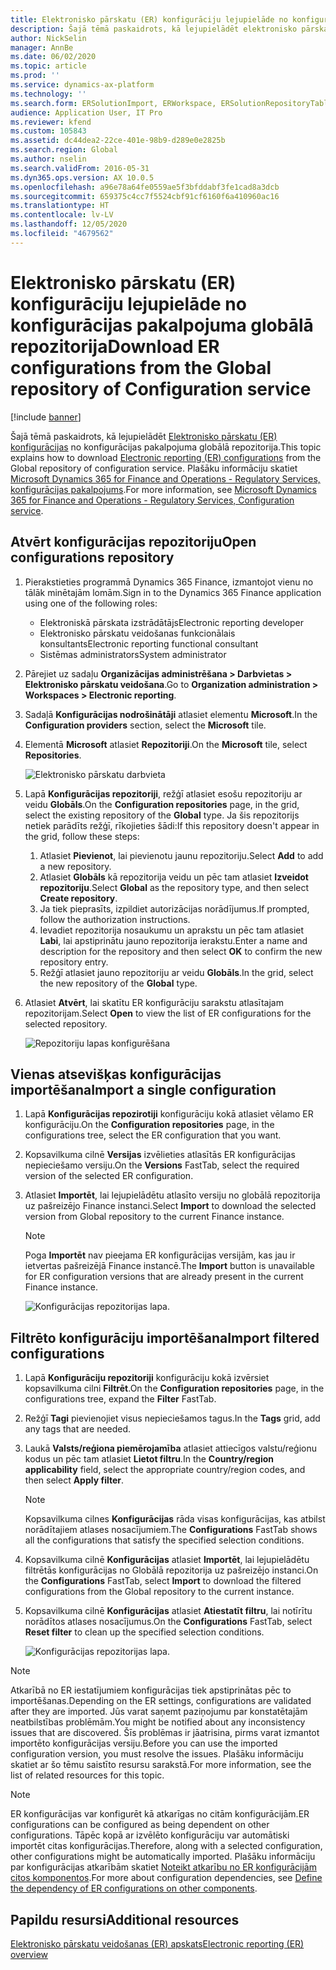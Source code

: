 ```yaml
---
title: Elektronisko pārskatu (ER) konfigurāciju lejupielāde no konfigurācijas pakalpojuma globālā repozitorija
description: Šajā tēmā paskaidrots, kā lejupielādēt elektronisko pārskatu (ER) konfigurācijas no konfigurācijas pakalpojuma globālā repozitorija.
author: NickSelin
manager: AnnBe
ms.date: 06/02/2020
ms.topic: article
ms.prod: ''
ms.service: dynamics-ax-platform
ms.technology: ''
ms.search.form: ERSolutionImport, ERWorkspace, ERSolutionRepositoryTable
audience: Application User, IT Pro
ms.reviewer: kfend
ms.custom: 105843
ms.assetid: dc44dea2-22ce-401e-98b9-d289e0e2825b
ms.search.region: Global
ms.author: nselin
ms.search.validFrom: 2016-05-31
ms.dyn365.ops.version: AX 10.0.5
ms.openlocfilehash: a96e78a64fe0559ae5f3bfddabf3fe1cad8a3dcb
ms.sourcegitcommit: 659375c4cc7f5524cbf91cf6160f6a410960ac16
ms.translationtype: HT
ms.contentlocale: lv-LV
ms.lasthandoff: 12/05/2020
ms.locfileid: "4679562"
---
```

# <a name="download-er-configurations-from-the-global-repository-of-configuration-service"></a><span data-ttu-id="9254c-103">Elektronisko pārskatu (ER) konfigurāciju lejupielāde no konfigurācijas pakalpojuma globālā repozitorija</span><span class="sxs-lookup"><span data-stu-id="9254c-103">Download ER configurations from the Global repository of Configuration service</span></span>

[!include [banner](../includes/banner.md)]

<span data-ttu-id="9254c-104">Šajā tēmā paskaidrots, kā lejupielādēt [Elektronisko pārskatu (ER) konfigurācijas](general-electronic-reporting.md#Configuration) no konfigurācijas pakalpojuma globālā repozitorija.</span><span class="sxs-lookup"><span data-stu-id="9254c-104">This topic explains how to download [Electronic reporting (ER) configurations](general-electronic-reporting.md#Configuration) from the Global repository of configuration service.</span></span> <span data-ttu-id="9254c-105">Plašāku informāciju skatiet [Microsoft Dynamics 365 for Finance and Operations - Regulatory Services, konfigurācijas pakalpojums](https://docs.microsoft.com/business-applications-release-notes/october18/dynamics365-finance-operations/regulatory-service-configuration).</span><span class="sxs-lookup"><span data-stu-id="9254c-105">For more information, see [Microsoft Dynamics 365 for Finance and Operations - Regulatory Services, Configuration service](https://docs.microsoft.com/business-applications-release-notes/october18/dynamics365-finance-operations/regulatory-service-configuration).</span></span>

## <a name="open-configurations-repository"></a><span data-ttu-id="9254c-106">Atvērt konfigurācijas repozitoriju</span><span class="sxs-lookup"><span data-stu-id="9254c-106">Open configurations repository</span></span>

1. <span data-ttu-id="9254c-107">Pierakstieties programmā Dynamics 365 Finance, izmantojot vienu no tālāk minētajām lomām.</span><span class="sxs-lookup"><span data-stu-id="9254c-107">Sign in to the Dynamics 365 Finance application using one of the following roles:</span></span>

    - <span data-ttu-id="9254c-108">Elektroniskā pārskata izstrādātājs</span><span class="sxs-lookup"><span data-stu-id="9254c-108">Electronic reporting developer</span></span>
    - <span data-ttu-id="9254c-109">Elektronisko pārskatu veidošanas funkcionālais konsultants</span><span class="sxs-lookup"><span data-stu-id="9254c-109">Electronic reporting functional consultant</span></span>
    - <span data-ttu-id="9254c-110">Sistēmas administrators</span><span class="sxs-lookup"><span data-stu-id="9254c-110">System administrator</span></span>

2. <span data-ttu-id="9254c-111">Pārejiet uz sadaļu **Organizācijas administrēšana > Darbvietas > Elektronisko pārskatu veidošana**.</span><span class="sxs-lookup"><span data-stu-id="9254c-111">Go to **Organization administration > Workspaces > Electronic reporting**.</span></span>
3. <span data-ttu-id="9254c-112">Sadaļā **Konfigurācijas nodrošinātāji** atlasiet elementu **Microsoft**.</span><span class="sxs-lookup"><span data-stu-id="9254c-112">In the **Configuration providers** section, select the **Microsoft** tile.</span></span>
3. <span data-ttu-id="9254c-113">Elementā **Microsoft** atlasiet **Repozitoriji**.</span><span class="sxs-lookup"><span data-stu-id="9254c-113">On the **Microsoft** tile, select **Repositories**.</span></span>

    ![Elektronisko pārskatu darbvieta](./media/er-download-configurations-global-repo-er-workspace.png)

4. <span data-ttu-id="9254c-115">Lapā **Konfigurācijas repozitoriji**, režģī atlasiet esošu repozitoriju ar veidu **Globāls**.</span><span class="sxs-lookup"><span data-stu-id="9254c-115">On the **Configuration repositories** page, in the grid, select the existing repository of the **Global** type.</span></span> <span data-ttu-id="9254c-116">Ja šis repozitorijs netiek parādīts režģī, rīkojieties šādi:</span><span class="sxs-lookup"><span data-stu-id="9254c-116">If this repository doesn't appear in the grid, follow these steps:</span></span>

    1. <span data-ttu-id="9254c-117">Atlasiet **Pievienot**, lai pievienotu jaunu repozitoriju.</span><span class="sxs-lookup"><span data-stu-id="9254c-117">Select **Add** to add a new repository.</span></span>
    2. <span data-ttu-id="9254c-118">Atlasiet **Globāls** kā repozitorija veidu un pēc tam atlasiet **Izveidot repozitoriju**.</span><span class="sxs-lookup"><span data-stu-id="9254c-118">Select **Global** as the repository type, and then select **Create repository**.</span></span>
    3. <span data-ttu-id="9254c-119">Ja tiek pieprasīts, izpildiet autorizācijas norādījumus.</span><span class="sxs-lookup"><span data-stu-id="9254c-119">If prompted, follow the authorization instructions.</span></span>
    4. <span data-ttu-id="9254c-120">Ievadiet repozitorija nosaukumu un aprakstu un pēc tam atlasiet **Labi**, lai apstiprinātu jauno repozitorija ierakstu.</span><span class="sxs-lookup"><span data-stu-id="9254c-120">Enter a name and description for the repository and then select **OK** to confirm the new repository entry.</span></span>
    5. <span data-ttu-id="9254c-121">Režģī atlasiet jauno repozitoriju ar veidu **Globāls**.</span><span class="sxs-lookup"><span data-stu-id="9254c-121">In the grid, select the new repository of the **Global** type.</span></span>

5. <span data-ttu-id="9254c-122">Atlasiet **Atvērt**, lai skatītu ER konfigurāciju sarakstu atlasītajam repozitorijam.</span><span class="sxs-lookup"><span data-stu-id="9254c-122">Select **Open** to view the list of ER configurations for the selected repository.</span></span>

    ![Repozitoriju lapas konfigurēšana](./media/er-download-configurations-global-repo-repositories-list.png)

## <a name="import-a-single-configuration"></a><span data-ttu-id="9254c-124">Vienas atsevišķas konfigurācijas importēšana</span><span class="sxs-lookup"><span data-stu-id="9254c-124">Import a single configuration</span></span>

1. <span data-ttu-id="9254c-125">Lapā **Konfigurācijas repozirotiji** konfigurāciju kokā atlasiet vēlamo ER konfigurāciju.</span><span class="sxs-lookup"><span data-stu-id="9254c-125">On the **Configuration repositories** page, in the configurations tree, select the ER configuration that you want.</span></span>
2. <span data-ttu-id="9254c-126">Kopsavilkuma cilnē **Versijas** izvēlieties atlasītās ER konfigurācijas nepieciešamo versiju.</span><span class="sxs-lookup"><span data-stu-id="9254c-126">On the **Versions** FastTab, select the required version of the selected ER configuration.</span></span>
3. <span data-ttu-id="9254c-127">Atlasiet **Importēt**, lai lejupielādētu atlasīto versiju no globālā repozitorija uz pašreizējo Finance instanci.</span><span class="sxs-lookup"><span data-stu-id="9254c-127">Select **Import** to download the selected version from Global repository to the current Finance instance.</span></span>

    > [!NOTE]
    > <span data-ttu-id="9254c-128">Poga **Importēt** nav pieejama ER konfigurācijas versijām, kas jau ir ietvertas pašreizējā Finance instancē.</span><span class="sxs-lookup"><span data-stu-id="9254c-128">The **Import** button is unavailable for ER configuration versions that are already present in the current Finance instance.</span></span>

    ![Konfigurācijas repozitorijas lapa.](./media/er-download-configurations-global-repo-repository-content.png)

## <a name="import-filtered-configurations"></a><span data-ttu-id="9254c-130">Filtrēto konfigurāciju importēšana</span><span class="sxs-lookup"><span data-stu-id="9254c-130">Import filtered configurations</span></span>

1. <span data-ttu-id="9254c-131">Lapā **Konfigurāciju repozitoriji** konfigurāciju kokā izvērsiet kopsavilkuma cilni **Filtrēt**.</span><span class="sxs-lookup"><span data-stu-id="9254c-131">On the **Configuration repositories** page, in the configurations tree, expand the **Filter** FastTab.</span></span>
2. <span data-ttu-id="9254c-132">Režģī **Tagi** pievienojiet visus nepieciešamos tagus.</span><span class="sxs-lookup"><span data-stu-id="9254c-132">In the **Tags** grid, add any tags that are needed.</span></span>
3. <span data-ttu-id="9254c-133">Laukā **Valsts/reģiona piemērojamība** atlasiet attiecīgos valstu/reģionu kodus un pēc tam atlasiet **Lietot filtru**.</span><span class="sxs-lookup"><span data-stu-id="9254c-133">In the **Country/region applicability** field, select the appropriate country/region codes, and then select  **Apply filter**.</span></span>

    > [!NOTE]
    > <span data-ttu-id="9254c-134">Kopsavilkuma cilnes **Konfigurācijas** rāda visas konfigurācijas, kas atbilst norādītajiem atlases nosacījumiem.</span><span class="sxs-lookup"><span data-stu-id="9254c-134">The **Configurations** FastTab shows all the configurations that satisfy the specified selection conditions.</span></span>

4. <span data-ttu-id="9254c-135">Kopsavilkuma cilnē **Konfigurācijas** atlasiet **Importēt**, lai lejupielādētu filtrētās konfigurācijas no Globālā repozitorija uz pašreizējo instanci.</span><span class="sxs-lookup"><span data-stu-id="9254c-135">On the **Configurations** FastTab, select **Import** to download the filtered configurations from the Global repository to the current instance.</span></span>
5. <span data-ttu-id="9254c-136">Kopsavilkuma cilnē **Konfigurācijas** atlasiet **Atiestatīt filtru**, lai notīrītu norādītos atlases nosacījumus.</span><span class="sxs-lookup"><span data-stu-id="9254c-136">On the **Configurations** FastTab, select **Reset filter** to clean up the specified selection conditions.</span></span>

    ![Konfigurācijas repozitorijas lapa.](./media/er-download-configurations-global-repo-filtered-configurations.png)

> [!NOTE]
> <span data-ttu-id="9254c-138">Atkarībā no ER iestatījumiem konfigurācijas tiek apstiprinātas pēc to importēšanas.</span><span class="sxs-lookup"><span data-stu-id="9254c-138">Depending on the ER settings, configurations are validated after they are imported.</span></span> <span data-ttu-id="9254c-139">Jūs varat saņemt paziņojumu par konstatētajām neatbilstības problēmām.</span><span class="sxs-lookup"><span data-stu-id="9254c-139">You might be notified about any inconsistency issues that are discovered.</span></span> <span data-ttu-id="9254c-140">Šīs problēmas ir jāatrisina, pirms varat izmantot importēto konfigurācijas versiju.</span><span class="sxs-lookup"><span data-stu-id="9254c-140">Before you can use the imported configuration version, you must resolve the issues.</span></span> <span data-ttu-id="9254c-141">Plašāku informāciju skatiet ar šo tēmu saistīto resursu sarakstā.</span><span class="sxs-lookup"><span data-stu-id="9254c-141">For more information, see the list of related resources for this topic.</span></span>

> [!NOTE]
> <span data-ttu-id="9254c-142">ER konfigurācijas var konfigurēt kā atkarīgas no citām konfigurācijām.</span><span class="sxs-lookup"><span data-stu-id="9254c-142">ER configurations can be configured as being dependent on other configurations.</span></span> <span data-ttu-id="9254c-143">Tāpēc kopā ar izvēlēto konfigurāciju var automātiski importēt citas konfigurācijas.</span><span class="sxs-lookup"><span data-stu-id="9254c-143">Therefore, along with a selected configuration, other configurations might be automatically imported.</span></span> <span data-ttu-id="9254c-144">Plašāku informāciju par konfigurācijas atkarībām skatiet [Noteikt atkarību no ER konfigurācijām citos komponentos](tasks/er-define-dependency-er-configurations-from-other-components-july-2017.md).</span><span class="sxs-lookup"><span data-stu-id="9254c-144">For more about configuration dependencies, see [Define the dependency of ER configurations on other components](tasks/er-define-dependency-er-configurations-from-other-components-july-2017.md).</span></span>

## <a name="additional-resources"></a><span data-ttu-id="9254c-145">Papildu resursi</span><span class="sxs-lookup"><span data-stu-id="9254c-145">Additional resources</span></span>

[<span data-ttu-id="9254c-146">Elektronisko pārskatu veidošanas (ER) apskats</span><span class="sxs-lookup"><span data-stu-id="9254c-146">Electronic reporting (ER) overview</span></span>](general-electronic-reporting.md)
